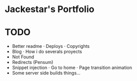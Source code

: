 # Jackestar's Portfolio

# TODO

* Better readme
⋅ Deploys
⋅ Copyrights
* Blog
⋅ How i do severals proyects
* Not Found
* Redirects (Pensum)
* Snippet injection
⋅ Go to home
⋅ Page transition animation
* Some server side builds things...